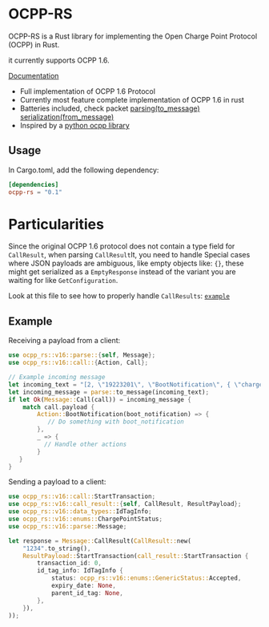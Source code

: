 # OCPP-RS

OCPP-RS is a Rust library for implementing the Open Charge Point Protocol (OCPP) in Rust.    
    
it currently supports OCPP 1.6.    

[Documentation](https://docs.rs/ocpp_rs/latest/ocpp_rs/)

- Full implementation of OCPP 1.6 Protocol
- Currently most feature complete implementation of OCPP 1.6 in rust
- Batteries included, check packet [parsing(to_message) serialization(from_message)](https://docs.rs/ocpp_rs/latest/ocpp_rs/v16/parse/index.html)
- Inspired by a [python ocpp library](https://github.com/mobilityhouse/ocpp)


## Usage
In Cargo.toml, add the following dependency:
```toml
[dependencies]
ocpp-rs = "0.1"
```

# Particularities
Since the original OCPP 1.6 protocol does not contain a type field for `CallResult`, when parsing `CallResult`lt, you need to handle
Special cases where JSON payloads are ambiguous, like empty objects like: ```{}```, these might get serialized as a `EmptyResponse` instead of the variant
you are waiting for like `GetConfiguration`.

Look at this file to see how to properly handle `CallResults`: [`example`](example/src/main.rs)

## Example
Receiving a payload from a client:
```rust
use ocpp_rs::v16::parse::{self, Message};
use ocpp_rs::v16::call::{Action, Call};

// Example incoming message
let incoming_text = "[2, \"19223201\", \"BootNotification\", { \"chargePointVendor\": \"VendorX\", \"chargePointModel\": \"SingleSocketCharger\" }]";
let incoming_message = parse::to_message(incoming_text);
if let Ok(Message::Call(call)) = incoming_message {
    match call.payload {
        Action::BootNotification(boot_notification) => {
           // Do something with boot_notification
        },
        _ => {
          // Handle other actions
        }
   }
}
```

Sending a payload to a client:
```rust
use ocpp_rs::v16::call::StartTransaction;
use ocpp_rs::v16::call_result::{self, CallResult, ResultPayload};
use ocpp_rs::v16::data_types::IdTagInfo;
use ocpp_rs::v16::enums::ChargePointStatus;
use ocpp_rs::v16::parse::Message;

let response = Message::CallResult(CallResult::new(
    "1234".to_string(),
    ResultPayload::StartTransaction(call_result::StartTransaction {
        transaction_id: 0,
        id_tag_info: IdTagInfo {
            status: ocpp_rs::v16::enums::GenericStatus::Accepted,
            expiry_date: None,
            parent_id_tag: None,
        },
    }),
));
```